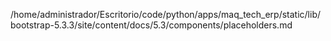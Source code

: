 /home/administrador/Escritorio/code/python/apps/maq_tech_erp/static/lib/bootstrap-5.3.3/site/content/docs/5.3/components/placeholders.md